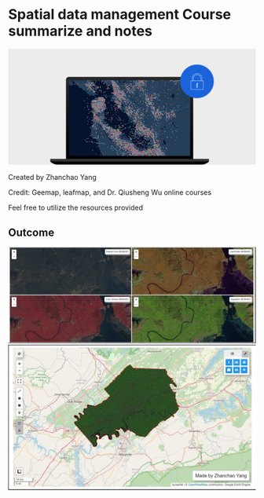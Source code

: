 # Spatial data management Course summarize and notes


![](logo.jpg)


Created by Zhanchao Yang

Credit: Geemap, leafmap, and Dr. Qiusheng Wu online courses

Feel free to utilize the resources provided


## Outcome

![](results/lab6/Screenshot%202024-05-31%20203935.jpg)
![](results/lab4/Screenshot%202024-05-23%20164235.jpg)
